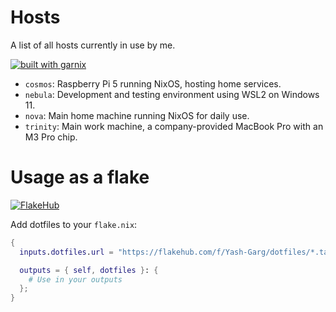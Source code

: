 # Hosts

A list of all hosts currently in use by me.

[![built with garnix](https://img.shields.io/endpoint.svg?url=https%3A%2F%2Fgarnix.io%2Fapi%2Fbadges%2Fyash-garg%2Fdotfiles%3Fbranch%3Dstable)](https://garnix.io)

- `cosmos`: Raspberry Pi 5 running NixOS, hosting home services.
- `nebula`: Development and testing environment using WSL2 on Windows 11.
- `nova`: Main home machine running NixOS for daily use.
- `trinity`: Main work machine, a company-provided MacBook Pro with an M3 Pro chip.

# Usage as a flake

[![FlakeHub](https://img.shields.io/endpoint?url=https://flakehub.com/f/Yash-Garg/dotfiles/badge)](https://flakehub.com/flake/Yash-Garg/dotfiles)

Add dotfiles to your `flake.nix`:

```nix
{
  inputs.dotfiles.url = "https://flakehub.com/f/Yash-Garg/dotfiles/*.tar.gz";

  outputs = { self, dotfiles }: {
    # Use in your outputs
  };
}

```
